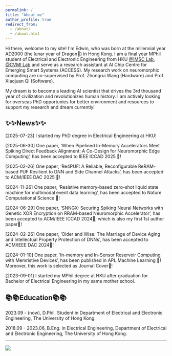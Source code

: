 ```yaml
---
permalink: /
title: "About me"
author_profile: true
redirect_from: 
  - /about/
  - /about.html
---
```


Hi there, welcome to my site! I'm Edwin, who was born at the millennial year AD2000 (the lunar year of Dragon🐉) in Hong Kong. I am a final year MPhil student of Electrical and Electronic Engineering from HKU [@IMSC Lab](https://zhongruiwang.github.io/), [@CVMI Lab](https://cvmi.hku.hk) and serve as a research assistant at AI Chip Centre for Emerging Smart Systems (ACCESS). My research work on neuromorphic computing are co-supervised by Prof. Zhongrui Wang (Hardware) and Prof. Xiaojuan Qi (Software). 

My dream is to become a leading AI scientist that drives the 3rd thousand year of civilization and revolutionizes human history. I am actively looking for overseas PhD opportunies for better environment and resources to support my research and dream currently!

✨✨News✨✨
------
[2025-07-23] I started my PhD degree in Electrical Engineering at HKU!

[2025-06-30] One paper, ‘When Pipelined In-Memory Accelerators Meet Spiking Direct Feedback Alignment: A Co-Design for Neuromorphic Edge Computing’, has been accepted to IEEE ICCAD 2025 🎉! 

[2025-02-26] One paper, ‘Re4PUF: A Reliable, Reconfigurable ReRAM-based PUF Resilient to DNN and Side Channel Attacks’, has been accepted to ACM/IEEE DAC 2025 🎉! 

[2024-11-26] One paper, ‘Resistive memory-based zero-shot liquid state machine for multimodal event data learning’, has been accepted to Nature Computational Science 🎉! 

[2024-06-29] One paper, ‘SNNGX: Securing Spiking Neural Networks with Genetic XOR Encryption on RRAM-based Neuromorphic Accelerator’, has been accepted to ACM/IEEE ICCAD 2024🎉, which is also my first 1st author paper🎉!

[2024-02-26] One paper, ‘Older and Wise: The Marriage of Device Aging and Intellectual Property Protection of DNNs’, has been accepted to ACM/IEEE DAC 2024🎉!

[2024-01-10] One paper, ‘In-memory and In-Sensor Reservoir Computing with Memristive Devices’, has been published in APL Machine Learning 🎉! Moreover, this work is selected as Journal Cover🎉!

[2023-09-01] I started my MPhil degree at HKU after graduation for Bachelor of Electrical Engineering in my same mother school. 

📚📚Education📚📚
------
2023.09 - (now), D.Phil. Student in Department of Electrical and Electronic Engineering, The University of Hong Kong.

2018.09 - 2023.06, B.Eng. in Electrical Engineering, Department of Electrical and Electronic Engineering, The University of Hong Kong.

------
<a href='https://clustrmaps.com/site/1c1v6'  title='Visit tracker'><img src='//clustrmaps.com/map_v2.png?cl=7c4343&w=300&t=tt&d=-aGqlKP_7pB12rHZixQQzmjU4fxfrKtINWyXwlIlFz4&co=ffffff&ct=540000'/></a>
